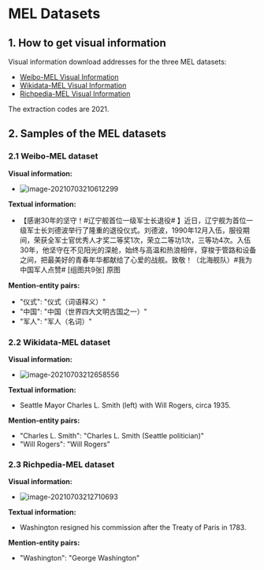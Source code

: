 # MEL Datasets

## 1. How to get visual information

Visual information download addresses for the three MEL datasets:
* [Weibo-MEL Visual Information](https://pan.baidu.com/s/1VTzzKXpORziookJiHKwWKw)
* [Wikidata-MEL Visual Information](https://pan.baidu.com/s/1FbhgMZ-w2DdAPLgCBDvKtQ)
* [Richpedia-MEL Visual Information](https://pan.baidu.com/s/1lt-SmWUX5GAmLRNWggDkXQ?from=init#list/path=%2Fsharelink653312845-459959024382112%2Fimage&parentPath=%2Fsharelink653312845-459959024382112)

The extraction codes are 2021.

## 2. Samples of the MEL datasets

### 2.1 Weibo-MEL dataset

**Visual information:**

* ![image-20210703210612299](https://markdown-bluestragglers.oss-cn-beijing.aliyuncs.com/image-20210703210612299.png)

**Textual information:**

* 【感谢30年的坚守！#辽宁舰首位一级军士长退役# 】近日，辽宁舰为首位一级军士长刘德波举行了隆重的退役仪式。刘德波，1990年12月入伍，服役期间，荣获全军士官优秀人才奖二等奖1次，荣立二等功1次，三等功4次。入伍30年，他坚守在不见阳光的深舱，始终与高温和热浪相伴，穿梭于管路和设备之间，把最美好的青春年华都献给了心爱的战舰。致敬！（北海舰队）#我为中国军人点赞# [组图共9张] 原图

**Mention-entity pairs:**

* "仪式": "仪式（词语释义）"
* "中国": "中国（世界四大文明古国之一）"
* "军人": "军人（名词）"

### 2.2 Wikidata-MEL dataset

**Visual information:**

* ![image-20210703212658556](https://markdown-bluestragglers.oss-cn-beijing.aliyuncs.com/image-20210703212658556.png)

**Textual information:**

* Seattle Mayor Charles L. Smith (left) with Will Rogers, circa 1935.

**Mention-entity pairs:**

* "Charles L. Smith": "Charles L. Smith (Seattle politician)"
* "Will Rogers": "Will Rogers"

### 2.3 Richpedia-MEL dataset

**Visual information:**

* ![image-20210703212710693](https://markdown-bluestragglers.oss-cn-beijing.aliyuncs.com/image-20210703212710693.png)

**Textual information:**

* Washington resigned his commission after the Treaty of Paris in 1783.

**Mention-entity pairs:**

* "Washington": "George Washington"

